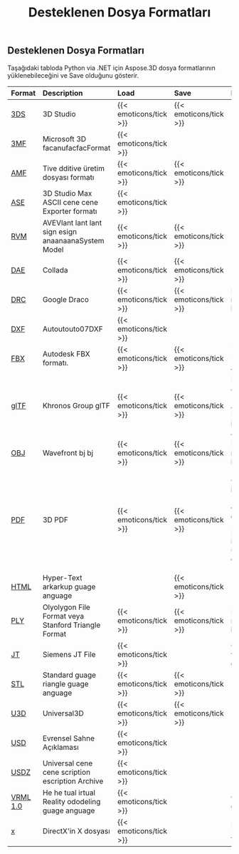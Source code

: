 ﻿---
title: Desteklenen Dosya Formatları
type: docs
weight: 20
url: /tr/python-net/supported-file-formats/
---
## **Desteklenen Dosya Formatları**
Taşağıdaki tabloda Python via .NET için Aspose.3D dosya formatlarının yüklenebileceğini ve Save olduğunu gösterir.

|**Format**|**Description**|**Load**|**Save**|**Remarks**|
|:- |:- |:- |:- |:- |
|[3DS](https://docs.fileformat.com/3d/3ds/)|3D Studio|{{< emoticons/tick >}}|{{< emoticons/tick >}}||
|[3MF](https://docs.fileformat.com/3d/3mf/)|Microsoft 3D facanufacfacFormat|{{< emoticons/tick >}}|||
|[AMF](https://docs.fileformat.com/3d/amf/)|Tive dditive üretim dosyası formatı|{{< emoticons/tick >}}|{{< emoticons/tick >}}||
|[ASE](https://docs.fileformat.com/3d/ase/)|3D Studio Max ASCII cene cene Exporter formatı|{{< emoticons/tick >}}|||
|[RVM](https://docs.fileformat.com/3d/rvm/)|AVEVlant lant lant sign esign anaanaanaSystem Model|{{< emoticons/tick >}}|{{< emoticons/tick >}}||
|[DAE](https://docs.fileformat.com/3d/dae/)|Collada|{{< emoticons/tick >}}|{{< emoticons/tick >}}||
|[DRC](https://docs.fileformat.com/3d/drc/)|Google Draco|{{< emoticons/tick >}}|{{< emoticons/tick >}}|Including mesh/nokta bulut desteği|
|[DXF](https://docs.fileformat.com/cad/dxf/)|Autoutouto07DXF|{{< emoticons/tick >}}|||
|[FBX](https://docs.fileformat.com/3d/fbx/)|Autodesk FBX formatı.|{{< emoticons/tick >}}|{{< emoticons/tick >}}|7.2 rom 7.2 ila 7.5, hem ASCII/Binary.|
|[glTF](https://docs.fileformat.com/3d/glb/)|Khronos Group glTF|{{< emoticons/tick >}}|{{< emoticons/tick >}}|Including 1.0 ASCII/ Binary, 2.0 ASCII/Binary, Draco uzatma ile 2.0 ASCII/Binary|
|[OBJ](https://docs.fileformat.com/3d/obj/)|Wavefront bj bj|{{< emoticons/tick >}}|{{< emoticons/tick >}}|Including mesh/nokta bulut desteği.|
|[PDF](https://docs.fileformat.com/pdf/)|3D PDF|{{< emoticons/tick >}}|{{< emoticons/tick >}}|<p>Only U3D 3D içeriğini PDF 'de gömülü olarak destekler.</p><p>RH C ve U3D ile RH Mesh uzantısı henüz desteklenmiyor.</p>|
|[HTML](https://docs.fileformat.com/web/html/)|Hyper-Text arkarkup guage anguage||{{< emoticons/tick >}}||
|[PLY](https://docs.fileformat.com/3d/ply/)|Olyolygon File Format veya Stanford Triangle Format|{{< emoticons/tick >}}|{{< emoticons/tick >}}|Including mesh/nokta bulut desteği.|
|[JT](https://docs.fileformat.com/3d/jt/)|Siemens JT File|{{< emoticons/tick >}}||Only sürüm 8 ve 9'u destekler.|
|[STL](https://docs.fileformat.com/cad/stl/)|Standard guage riangle guage anguage|{{< emoticons/tick >}}|{{< emoticons/tick >}}||
|[U3D](https://docs.fileformat.com/3d/u3d/)|Universal3D|{{< emoticons/tick >}}|{{< emoticons/tick >}}||
|[USD](https://docs.fileformat.com/3d/usd/)|Evrensel Sahne Açıklaması|{{< emoticons/tick >}}|||
|[USDZ](https://docs.fileformat.com/3d/usdz/)|Universal cene cene scription escription Archive|{{< emoticons/tick >}}|||
|[VRML 1.0](https://docs.fileformat.com/3d/vrml/)|He he tual irtual Reality ododeling guage anguage|{{< emoticons/tick >}}||Only 1.0 ASCII destekler.|
|[x](https://docs.fileformat.com/3d/x/)|DirectX'in X dosyası|{{< emoticons/tick >}}||Including ASCII/Binary.|

